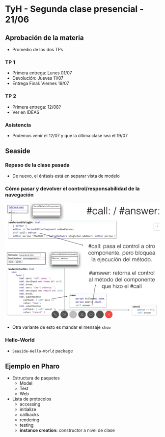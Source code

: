 # TyH - Segunda clase presencial - 21/06

## Aprobación de la materia
* Promedio de los dos TPs
### TP 1
* Primera entrega: Lunes 01/07
* Devolución: Jueves 11/07
* Entrega Final: Viernes 19/07
### TP 2
* Primera entrega: 12/08?
* Ver en IDEAS
### Asistencia
* Podemos venir el 12/07 y que la última clase sea el 19/07

## Seaside
### Repaso de la clase pasada
* De nuevo, el énfasis está en separar vista de modelo
### Cómo pasar y devolver el control/responsabilidad de la navegación
![Seaside B1](img/Seaside-B-1.PNG)
* Otra variante de esto es mandar el mensaje `show`
### Hello-World
* `Seaside-Hello-World` package

## Ejemplo en Pharo
* Estructura de paquetes
  * Model
  * Test
  * Web
* Lista de protocolos
  * accessing
  * initialize
  * callbacks
  * rendering
  * testing
  * **instance creation:** constructor a nivel de clase
